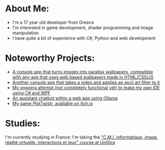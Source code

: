 # About Me:
- I'm a 17 year old developer from Greece
- I'm interested in game development, shader programming and image manipulation
- I have quite a bit of experience with C#, Python and web development
# Noteworthy Projects:
- [A console app that turns images into parallax wallpapers, compatible with any app that uses web based wallpapers made in HTML/CSS/JS](https://github.com/CatWaterCodes/ImageToParallaxWallpaper)
- [Another console app that takes a video and applies an ascii art filter to it](https://github.com/CatWaterCodes/Video-To-ASCII-Art)
- [My ongoing attempt (not completely functional yet) to make my own IDE using C# and WPF](https://github.com/CatWaterCodes/CatWaterCodesIDE)
- [An assistant chatbot within a web app using Ollama](https://github.com/CatWaterCodes/assistant-chatbot)
- [My game PlotTwistr, available on itch.io](https://catwater.itch.io)
# Studies:
I'm currently studying in France: I'm taking the ["C.M.I. informatique, image, réalité virtuelle, interactions et jeux" course at UniStra](https://mathinfo.unistra.fr/formations/cursus-master-ingenierie-en-informatique/odf-parcours-cursus-master-ingenierie-cmi-informatique-image-realite-virtuelle-interactions-et-jeux-PR1234-18114/)

